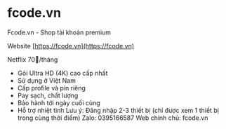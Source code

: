 # fcode.vn
Fcode.vn - Shop tài khoản premium

Website [https://fcode.vn](https://fcode.vn)

Netflix 70🐠/tháng
* Gói Ultra HD (4K) cao cấp nhất
* Sử dụng ở Việt Nam
* Cấp profile và pin riêng
* Pay sạch, chất lượng
* Bảo hành tới ngày cuối cùng
* Hỗ trợ nhiệt tình
Lưu ý: Đăng nhập 2-3 thiết bị (chỉ được xem 1 thiết bị trong cùng thời điểm)
Zalo: 0395166587
Web chính chủ: fcode.vn
